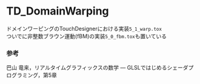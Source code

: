 ﻿# TD_DomainWarping
ドメインワーピングのTouchDesignerにおける実装`5_1_warp.tox`  
ついでに非整数ブラウン運動(fBM)の実装`5_0_fbm.tox`も置いている
### 参考
巴山 竜来，リアルタイムグラフィックスの数学 ― GLSLではじめるシェーダプログラミング，第5章
